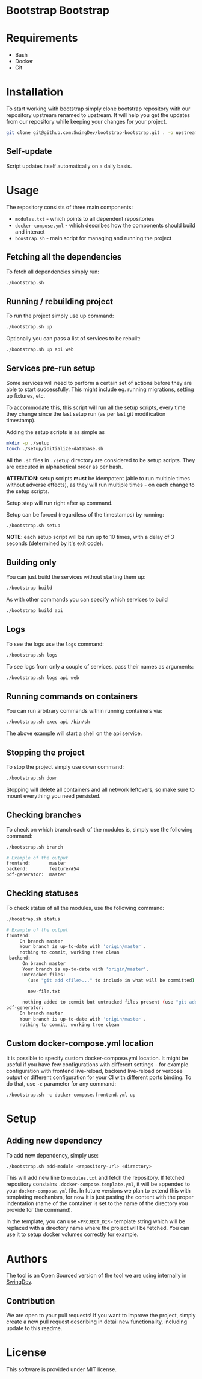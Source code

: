 # Bootstrap Bootstrap

# Requirements
- Bash
- Docker
- Git

# Installation
To start working with bootstrap simply clone bootstrap repository with our repository upstream renamed to upstream. It will help you get the updates from our repository while keeping your changes for your project.

```bash
git clone git@github.com:SwingDev/bootstrap-bootstrap.git . -o upstream
```

## Self-update
Script updates itself automatically on a daily basis.

# Usage
The repository consists of three main components:
- `modules.txt` - which points to all dependent repositories
- `docker-compose.yml` - which describes how the components should build and interact
- `boostrap.sh` - main script for managing and running the project

## Fetching all the dependencies
To fetch all dependencies simply run:
```bash
./bootstrap.sh
```

## Running / rebuilding project
To run the project simply use up command:

```bash
./bootstrap.sh up
```

Optionally you can pass a list of services to be rebuilt:

```bash
./bootstrap.sh up api web
```

## Services pre-run setup
Some services will need to perform a certain set of actions before they are able to start successfully. This might include eg. running migrations, setting up fixtures, etc.

To accommodate this, this script will run all the setup scripts, every time they change since the last setup run (as per last git modification timestamp).

Adding the setup scripts is as simple as
```bash
mkdir -p ./setup
touch ./setup/initialize-database.sh
```

All the `.sh` files in `./setup` directory are considered to be setup scripts. They are executed in alphabetical order as per bash.

**ATTENTION**: setup scripts **must** be idempotent (able to run multiple times without adverse effects), as they will run multiple times - on each change to the setup scripts.

Setup step will run right after `up` command.

Setup can be forced (regardless of the timestamps) by running:

```bash
./bootstrap.sh setup
```

**NOTE**: each setup script will be run up to 10 times, with a delay of 3 seconds (determined by it's exit code).

## Building only

You can just build the services without starting them up:

```bash
./bootstrap build
```

As with other commands you can specify which services to build

```bash
./bootstrap build api
```

## Logs
To see the logs use the `logs` command:

```bash
./bootstrap.sh logs
```

To see logs from only a couple of services, pass their names as arguments:

```bash
./bootstrap.sh logs api web
```

## Running commands on containers

You can run arbitrary commands within running containers via:

```bash
./bootstrap.sh exec api /bin/sh
```

The above example will start a shell on the api service.

## Stopping the project
To stop the project simply use down command:

```bash
./bootstrap.sh down
```

Stopping will delete all containers and all network leftovers, so make sure to mount everything you need persisted.

## Checking branches
To check on which branch each of the modules is, simply use the following command:

```bash
./bootstrap.sh branch
```

```bash
# Example of the output
frontend:       master
backend:        feature/#54
pdf-generator:  master
```

## Checking statuses
To check status of all the modules, use the following command:

```bash
./boostrap.sh status
```

```bash
# Example of the output
frontend:
     On branch master
     Your branch is up-to-date with 'origin/master'.
     nothing to commit, working tree clean
 backend:
      On branch master
      Your branch is up-to-date with 'origin/master'.
      Untracked files:
        (use "git add <file>..." to include in what will be committed)

      	new-file.txt

      nothing added to commit but untracked files present (use "git add" to track)
pdf-generator:
     On branch master
     Your branch is up-to-date with 'origin/master'.
     nothing to commit, working tree clean
```

## Custom docker-compose.yml location
It is possible to specify custom docker-compose.yml location. It might be useful if you have few configurations with different settings - for example configuration with frontend live-reload, backend live-reload or verbose output or different configuration for your CI with different ports binding. To do that, use `-c` parameter for any command:
```
./bootstrap.sh -c docker-compose.frontend.yml up
```

# Setup
## Adding new dependency
To add new dependency, simply use:

```bash
./bootstrap.sh add-module <repository-url> <directory>
```

This will add new line to `modules.txt` and fetch the repository.
If fetched repository constains `.docker-compose.template.yml`, it will be appended to your `docker-compose.yml` file.
In future versions we plan to extend this with templating mechanism, for now it is just pasting the content with the proper indentation (name of the container is set to the name of the directory you provide for the command).

In the template, you can use `<PROJECT_DIR>` template string which will be replaced with a directory name where the project will be fetched. You can use it to setup docker volumes correctly for example.

# Authors
The tool is an Open Sourced version of the tool we are using internally in [SwingDev](https://swingdev.io).

## Contribution
We are open to your pull requests! If you want to improve the project, simply create a new pull request describing in detail new functionality, including update to this readme.

# License
This software is provided under MIT license.
